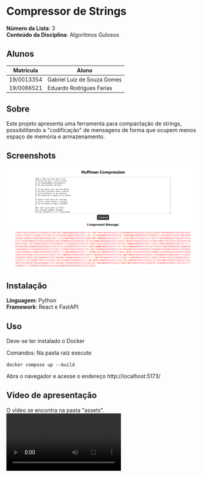 # Compressor de Strings

**Número da Lista**: 3<br>
**Conteúdo da Disciplina**: Algoritmos Gulosos<br>

## Alunos

| Matrícula  | Aluno                       |
| ---------- | --------------------------- |
| 19/0013354 | Gabriel Luiz de Souza Gomes |
| 19/0086521 | Eduardo Rodrigues Farias    |

## Sobre

Este projeto apresenta uma ferramenta para compactação de strings, possibilitando a "codificação" de mensagens de forma que ocupem menos espaço de memória e armazenamento.

## Screenshots

![image](./assets/print.png)

## Instalação

**Linguagem**: Python<br>
**Framework**: React e FastAPI<br>

## Uso

Deve-se ter instalado o Docker

Comandos:
Na pasta raiz execute

```
docker compose up --build
```

Abra o navegador e acesse o endereço http://localhost:5173/

## Vídeo de apresentação

O vídeo se encontra na pasta "assets".
<video src="./assets/Greed_HuffmanCompression.mp4" controls title="Vídeo de Apresentação - Compressão de Huffman"></video>
